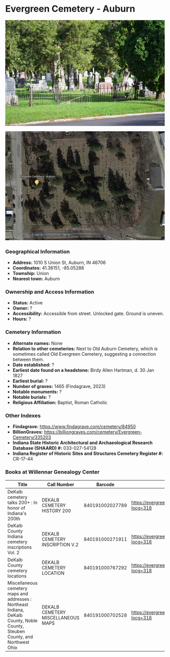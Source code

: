 # Evergreen Cemetery - Auburn

![Evergreen Cemetery (Auburn) Entrance](https://github.com/FyoAtEPL/DeKalbCemeteries/blob/main/images/cemeteryPhotos/EvergreenAuburn.png "Evergreen Cemetery - Auburn - Entrance")

![Evergreen Cemetery (Auburn) on Google Earth](https://github.com/FyoAtEPL/DeKalbCemeteries/blob/main/images/mapImages/EvergreenAuburnEarth.png "Evergreen Cemetery - Auburn-  on Google Earth")

### Geographical Information
- **Address:** 1010 S Union St, Auburn, IN 46706
- **Coordinates:** 41.36151, -85.05288
- **Township:** Union
- **Nearest town:** Auburn

### Ownership and Access Information
- **Status:** Active
- **Owner:** ?
- **Accessibility:** Accessible from street. Unlocked gate. Ground is uneven.
- **Hours:** ?

### Cemetery Information
- **Alternate names:** None
- **Relation to other cemeteries:** Next to Old Auburn Cemetery, which is sometimes called Old Evergreen Cemetery, suggesting a connection between them.
- **Date established:** ?
- **Earliest date found on a headstone:** Birdy Allen Hartman, d. 30 Jan 1827
- **Earliest burial:** ?
- **Number of graves:**  1465 (Findagrave, 2023)
- **Notable monuments:** ?
- **Notable burials:** ?
- **Religious Affiliation:** Baptist, Roman Catholic

### Other Indexes
- **Findagrave:** https://www.findagrave.com/cemetery/84950
- **BillionGraves:**  https://billiongraves.com/cemetery/Evergreen-Cemetery/335203
- **Indiana State Historic Architectural and Archaeological Research Database (SHAARD) #:** 033-027-54128
- **Indiana Register of Historic Sites and Structures Cemetery Register #:** CR-17-44


### Books at Willennar Genealogy Center

| Title | Call Number | Barcode | Evergreen Record |
| ------------ | ------------ | ------------ | ------------ |
| DeKalb cemetery talks 200+ : In honor of Indiana's 200th | DEKALB CEMETERY HISTORY 200 | 840191002027789 | https://evergreen.lib.in.us/eg/opac/record/20859537?locg=318 |
| DeKalb County Indiana cemetery inscriptions Vol. 2 | DEKALB CEMETERY INSCRIPTION V.2 | 840191000271911 | https://evergreen.lib.in.us/eg/opac/record/20670316?locg=318 |
| DeKalb County cemetery locations | DEKALB CEMETERY LOCATION | 840191000767292 | https://evergreen.lib.in.us/eg/opac/record/20670319?locg=318 |
| Miscellaneous cemetery maps and addresses : Northeast Indiana, DeKalb County, Noble County, Steuben County, and Northwest Ohio | DEKALB CEMETERY MISCELLANEOUS MAPS | 840191000702528 | https://evergreen.lib.in.us/eg/opac/record/20673421?locg=318 |
